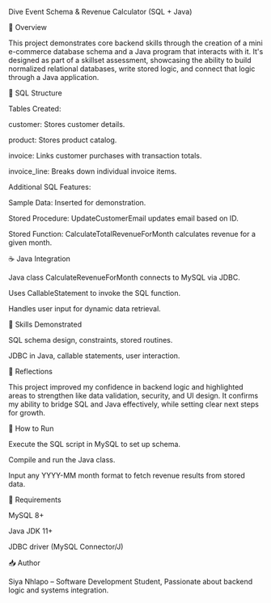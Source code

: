 Dive Event Schema & Revenue Calculator (SQL + Java)

📘 Overview

This project demonstrates core backend skills through the creation of a mini e-commerce database schema and a Java program that interacts with it. It's designed as part of a skillset assessment, showcasing the ability to build normalized relational databases, write stored logic, and connect that logic through a Java application.

🧱 SQL Structure

Tables Created:

customer: Stores customer details.

product: Stores product catalog.

invoice: Links customer purchases with transaction totals.

invoice_line: Breaks down individual invoice items.

Additional SQL Features:

Sample Data: Inserted for demonstration.

Stored Procedure: UpdateCustomerEmail updates email based on ID.

Stored Function: CalculateTotalRevenueForMonth calculates revenue for a given month.

☕ Java Integration

Java class CalculateRevenueForMonth connects to MySQL via JDBC.

Uses CallableStatement to invoke the SQL function.

Handles user input for dynamic data retrieval.

🧠 Skills Demonstrated

SQL schema design, constraints, stored routines.

JDBC in Java, callable statements, user interaction.

📌 Reflections

This project improved my confidence in backend logic and highlighted areas to strengthen like data validation, security, and UI design. It confirms my ability to bridge SQL and Java effectively, while setting clear next steps for growth.

📂 How to Run

Execute the SQL script in MySQL to set up schema.

Compile and run the Java class.

Input any YYYY-MM month format to fetch revenue results from stored data.

🔧 Requirements

MySQL 8+

Java JDK 11+

JDBC driver (MySQL Connector/J)

📥 Author

Siya Nhlapo – Software Development Student, Passionate about backend logic and systems integration.
